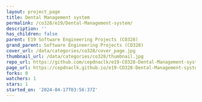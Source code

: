 ```yaml
---
layout: project_page
title: Dental Management system
permalink: /co328/e19/Dental-Management-system/
description: ''
has_children: false
parent: E19 Software Engineering Projects (CO328)
grand_parent: Software Engineering Projects (CO328)
cover_url: /data/categories/co328/cover_page.jpg
thumbnail_url: /data/categories/co328/thumbnail.jpg
repo_url: https://github.com/cepdnaclk/e19-CO328-Dental-Management-system
page_url: https://cepdnaclk.github.io/e19-CO328-Dental-Management-system
forks: 0
watchers: 1
stars: 1
started_on: '2024-04-17T03:56:37Z'
---
```


